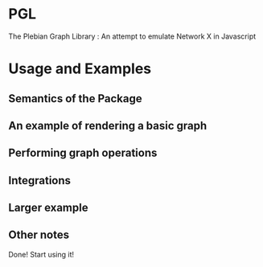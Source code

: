 # PGL
The Plebian Graph Library : An attempt to emulate Network X in Javascript 

# Usage and Examples 

## Semantics of the Package 

## An example of rendering a basic graph

## Performing graph operations 

## Integrations

## Larger example 

## Other notes

Done! Start using it! 